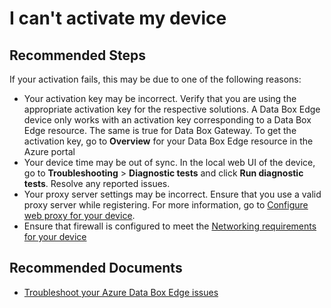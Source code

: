 <properties
	pageTitle="I can't activate my device"
	description="I can't activate my device"
	service="microsoft.databoxedge"
	resource="databoxedgedevices"
	authors="anoobbacker"
	ms.author="anbacker"
	authoralias="anbacker"
	displayOrder="20"
	selfHelpType="resource"
	supportTopicIds=""
	resourceTags="DataBoxEdge"
	productPesIds=""
	cloudEnvironments="public"
	articleId="eb21c147-ac6d-4ffd-bf59-2270722cbf21"
	ownershipId="StorageMediaEdge_DataBox"
/>

# I can't activate my device

## **Recommended Steps**

If your activation fails, this may be due to one of the following reasons:

* Your activation key may be incorrect. Verify that you are using the appropriate activation key for the respective solutions. A Data Box Edge device only works with an activation key corresponding to a Data Box Edge resource. The same is true for Data Box Gateway. To get the activation key, go to **Overview** for your Data Box Edge resource in the Azure portal
* Your device time may be out of sync. In the local web UI of the device, go to **Troubleshooting** > **Diagnostic tests** and click **Run diagnostic tests**. Resolve any reported issues.
* Your proxy server settings may be incorrect. Ensure that you use a valid proxy server while registering. For more information, go to [Configure web proxy for your device](https://docs.microsoft.com/azure/databox-online/data-box-edge-deploy-connect-setup-activate#set-up-and-activate-the-physical-device).
* Ensure that firewall is configured to meet the [Networking requirements for your device](https://docs.microsoft.com/azure/databox-online/data-box-edge-system-requirements#networking-port-requirements)

## **Recommended Documents**

* [Troubleshoot your Azure Data Box Edge issues](https://docs.microsoft.com/azure/databox-online/data-box-edge-troubleshoot)